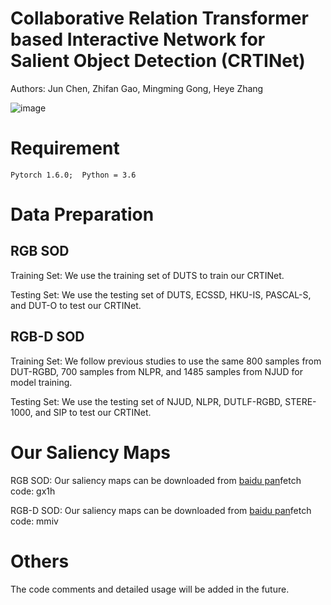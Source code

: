 # Collaborative Relation Transformer based Interactive Network for Salient Object Detection (CRTINet)
Authors: Jun Chen, Zhifan Gao, Mingming Gong, Heye Zhang

![image](https://github.com/HIC-SYSU/CRTINet/blob/main/framework.jpg)

# Requirement
```
Pytorch 1.6.0;  Python = 3.6
```

# Data Preparation
## RGB SOD
Training Set: We use the training set of DUTS to train our CRTINet. 

Testing Set: We use the testing set of DUTS, ECSSD, HKU-IS, PASCAL-S, and DUT-O to test our CRTINet.

## RGB-D SOD
Training Set: We follow previous studies to use the same 800 samples from DUT-RGBD, 700 samples from NLPR, and 1485 samples from NJUD for model training.

Testing Set: We use the testing set of NJUD, NLPR, DUTLF-RGBD, STERE-1000, and SIP to test our CRTINet.


# Our Saliency Maps
RGB SOD: Our saliency maps can be downloaded from [baidu pan](https://pan.baidu.com/s/1RBsLGp6aHK5xyzoD3t-8-w)fetch code: gx1h

RGB-D SOD: Our saliency maps can be downloaded from [baidu pan](https://pan.baidu.com/s/1EzzAkAk2QMG9SRfP-PNcNw)fetch code: mmiv

# Others
The code comments and detailed usage will be added in the future.
